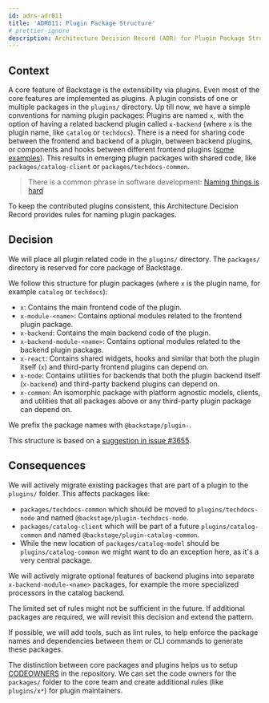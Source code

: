 ```yaml
---
id: adrs-adr011
title: 'ADR011: Plugin Package Structure'
# prettier-ignore
description: Architecture Decision Record (ADR) for Plugin Package Structure
---
```


## Context

A core feature of Backstage is the extensibility via plugins. Even most of the core features
are implemented as plugins. A plugin consists of one or multiple packages in the
`plugins/` directory. Up till now, we have a simple conventions for naming
plugin packages: Plugins are named `x`, with the option of having a related
backend plugin called `x-backend` (where `x` is the plugin name, like `catalog`
or `techdocs`). There is a need for sharing code between the frontend and
backend of a plugin, between backend plugins, or components and hooks between
different frontend plugins
([some examples](https://github.com/backstage/backstage/issues/3655#issuecomment-758166746)).
This results in emerging plugin packages with shared code, like
`packages/catalog-client` or `packages/techdocs-common`.

> There is a common phrase in software development:
> [Naming things is hard](https://martinfowler.com/bliki/TwoHardThings.html)

To keep the contributed plugins consistent, this Architecture Decision Record
provides rules for naming plugin packages.

## Decision

We will place all plugin related code in the `plugins/` directory. The
`packages/` directory is reserved for core package of Backstage.

We follow this structure for plugin packages (where `x` is the plugin name, for
example `catalog` or `techdocs`):

- `x`: Contains the main frontend code of the plugin.
- `x-module-<name>`: Contains optional modules related to the frontend plugin
  package.
- `x-backend`: Contains the main backend code of the plugin.
- `x-backend-module-<name>`: Contains optional modules related to the backend
  plugin package.
- `x-react`: Contains shared widgets, hooks and similar that both the plugin
  itself (`x`) and third-party frontend plugins can depend on.
- `x-node`: Contains utilities for backends that both the plugin backend itself
  (`x-backend`) and third-party backend plugins can depend on.
- `x-common`: An isomorphic package with platform agnostic models, clients, and
  utilities that all packages above or any third-party plugin package can depend
  on.

We prefix the package names with `@backstage/plugin-`.

This structure is based on a
[suggestion in issue #3655](https://github.com/backstage/backstage/issues/3655#issuecomment-758166746).

## Consequences

We will actively migrate existing packages that are part of a plugin to the
`plugins/` folder. This affects packages like:

- `packages/techdocs-common` which should be moved to `plugins/techdocs-node`
  and named `@backstage/plugin-techdocs-node`.
- `packages/catalog-client` which will be part of a future
  `plugins/catalog-common` and named `@backstage/plugin-catalog-common`.
- While the new location of `packages/catalog-model` should be
  `plugins/catalog-common` we might want to do an exception here, as it's a very
  central package.

We will actively migrate optional features of backend plugins into separate
`x-backend-module-<name>` packages, for example the more specialized processors
in the catalog backend.

The limited set of rules might not be sufficient in the future. If additional
packages are required, we will revisit this decision and extend the pattern.

If possible, we will add tools, such as lint rules, to help enforce the package
names and dependencies between them or CLI commands to generate these packages.

The distinction between core packages and plugins helps us to setup
[CODEOWNERS](https://docs.github.com/en/github/creating-cloning-and-archiving-repositories/about-code-owners)
in the repository. We can set the code owners for the `packages/` folder to the
core team and create additional rules (like `plugins/x*`) for plugin
maintainers.

